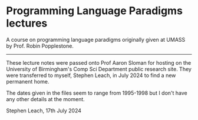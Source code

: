 # Programming Language Paradigms lectures

A course on programming language paradigms originally given at UMASS by
Prof. Robin Popplestone. 


----


These lecture notes were passed onto Prof Aaron Sloman for hosting on the 
University of Birmingham's Comp Sci Department public research site. They 
were transferred to myself, Stephen Leach, in July 2024 to find a new
permanent home.

The dates given in the files seem to range from 1995-1998 but I don't have
any other details at the moment.

Stephen Leach, 17th July 2024

